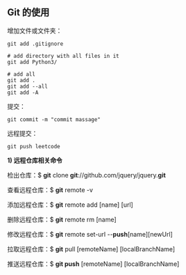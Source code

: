 ## Git 的使用

增加文件或文件夹：

```shell
git add .gitignore

# add directory with all files in it
git add Python3/

# add all
git add .            
git add --all
git add -A
```



提交：

```
git commit -m "commit massage"
```



远程提交：

```
git push leetcode
```



**1) 远程仓库相关命令**

检出仓库：$ **git** clone **git**://github.com/jquery/jquery.**git**

查看远程仓库：$ **git** remote -v

添加远程仓库：$ **git** remote add [name] [url]

删除远程仓库：$ **git** remote rm [name]

修改远程仓库：$ **git** remote set-url --**push**[name][newUrl]

拉取远程仓库：$ **git** pull [remoteName] [localBranchName]

推送远程仓库：$ **git push** [remoteName] [localBranchName]